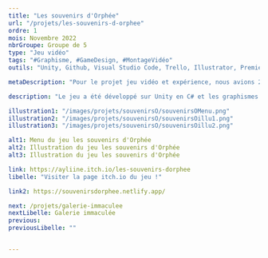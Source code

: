 ```yaml
---
title: "Les souvenirs d'Orphée"
url: "/projets/les-souvenirs-d-orphee"
ordre: 1
mois: Novembre 2022
nbrGroupe: Groupe de 5
type: "Jeu vidéo"
tags: "#Graphisme, #GameDesign, #MontageVidéo"
outils: "Unity, Github, Visual Studio Code, Trello, Illustrator, Premiere Pro, Figma"

metaDescription: "Pour le projet jeu vidéo et expérience, nous avions 2 semaines pour créer un jeu vidéo sur Unity. Une semaine de conception durant laquelle nous avons imaginé une histoire, des personnages et des niveaux de jeu, et une semaine de réalisation pour la phase de création des designs et de développement."

description: "Le jeu a été développé sur Unity en C# et les graphismes ont été dessinés sur Illustrator. Durant ce projet j'ai fait partie du pôle design où j'ai dessiné des personnages et des décors, j'ai également fait le montage du making-of de ces deux semaines de travail intense."

illustration1: "/images/projets/souvenirsO/souvenirsOMenu.png"
illustration2: "/images/projets/souvenirsO/souvenirsOillu1.png"
illustration3: "/images/projets/souvenirsO/souvenirsOillu2.png"

alt1: Menu du jeu les souvenirs d'Orphée
alt2: Illustration du jeu les souvenirs d'Orphée
alt3: Illustration du jeu les souvenirs d'Orphée

link: https://ayliine.itch.io/les-souvenirs-dorphee
libelle: "Visiter la page itch.io du jeu !"

link2: https://souvenirsdorphee.netlify.app/

next: /projets/galerie-immaculee
nextLibelle: Galerie immaculée
previous: 
previousLibelle: ""


---
```


